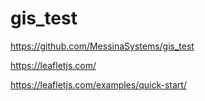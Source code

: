 # gis_test
https://github.com/MessinaSystems/gis_test

https://leafletjs.com/

https://leafletjs.com/examples/quick-start/
